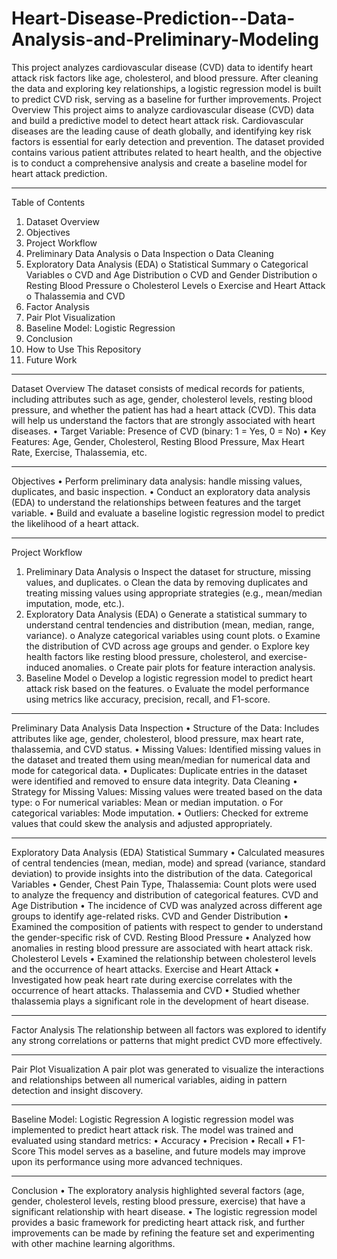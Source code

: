 # Heart-Disease-Prediction--Data-Analysis-and-Preliminary-Modeling
This project analyzes cardiovascular disease (CVD) data to identify heart attack risk factors like age, cholesterol, and blood pressure. After cleaning the data and exploring key relationships, a logistic regression model is built to predict CVD risk, serving as a baseline for further improvements.
Project Overview
This project aims to analyze cardiovascular disease (CVD) data and build a predictive model to detect heart attack risk. Cardiovascular diseases are the leading cause of death globally, and identifying key risk factors is essential for early detection and prevention. The dataset provided contains various patient attributes related to heart health, and the objective is to conduct a comprehensive analysis and create a baseline model for heart attack prediction.
________________________________________
Table of Contents
1.	Dataset Overview
2.	Objectives
3.	Project Workflow
4.	Preliminary Data Analysis
o	Data Inspection
o	Data Cleaning
5.	Exploratory Data Analysis (EDA)
o	Statistical Summary
o	Categorical Variables
o	CVD and Age Distribution
o	CVD and Gender Distribution
o	Resting Blood Pressure
o	Cholesterol Levels
o	Exercise and Heart Attack
o	Thalassemia and CVD
6.	Factor Analysis
7.	Pair Plot Visualization
8.	Baseline Model: Logistic Regression
9.	Conclusion
10.	How to Use This Repository
11.	Future Work
________________________________________
Dataset Overview
The dataset consists of medical records for patients, including attributes such as age, gender, cholesterol levels, resting blood pressure, and whether the patient has had a heart attack (CVD). This data will help us understand the factors that are strongly associated with heart diseases.
•	Target Variable: Presence of CVD (binary: 1 = Yes, 0 = No)
•	Key Features: Age, Gender, Cholesterol, Resting Blood Pressure, Max Heart Rate, Exercise, Thalassemia, etc.
________________________________________
Objectives
•	Perform preliminary data analysis: handle missing values, duplicates, and basic inspection.
•	Conduct an exploratory data analysis (EDA) to understand the relationships between features and the target variable.
•	Build and evaluate a baseline logistic regression model to predict the likelihood of a heart attack.
________________________________________
Project Workflow
1.	Preliminary Data Analysis
o	Inspect the dataset for structure, missing values, and duplicates.
o	Clean the data by removing duplicates and treating missing values using appropriate strategies (e.g., mean/median imputation, mode, etc.).
2.	Exploratory Data Analysis (EDA)
o	Generate a statistical summary to understand central tendencies and distribution (mean, median, range, variance).
o	Analyze categorical variables using count plots.
o	Examine the distribution of CVD across age groups and gender.
o	Explore key health factors like resting blood pressure, cholesterol, and exercise-induced anomalies.
o	Create pair plots for feature interaction analysis.
3.	Baseline Model
o	Develop a logistic regression model to predict heart attack risk based on the features.
o	Evaluate the model performance using metrics like accuracy, precision, recall, and F1-score.
________________________________________
Preliminary Data Analysis
Data Inspection
•	Structure of the Data: Includes attributes like age, gender, cholesterol, blood pressure, max heart rate, thalassemia, and CVD status.
•	Missing Values: Identified missing values in the dataset and treated them using mean/median for numerical data and mode for categorical data.
•	Duplicates: Duplicate entries in the dataset were identified and removed to ensure data integrity.
Data Cleaning
•	Strategy for Missing Values: Missing values were treated based on the data type:
o	For numerical variables: Mean or median imputation.
o	For categorical variables: Mode imputation.
•	Outliers: Checked for extreme values that could skew the analysis and adjusted appropriately.
________________________________________
Exploratory Data Analysis (EDA)
Statistical Summary
•	Calculated measures of central tendencies (mean, median, mode) and spread (variance, standard deviation) to provide insights into the distribution of the data.
Categorical Variables
•	Gender, Chest Pain Type, Thalassemia: Count plots were used to analyze the frequency and distribution of categorical features.
CVD and Age Distribution
•	The incidence of CVD was analyzed across different age groups to identify age-related risks.
CVD and Gender Distribution
•	Examined the composition of patients with respect to gender to understand the gender-specific risk of CVD.
Resting Blood Pressure
•	Analyzed how anomalies in resting blood pressure are associated with heart attack risk.
Cholesterol Levels
•	Examined the relationship between cholesterol levels and the occurrence of heart attacks.
Exercise and Heart Attack
•	Investigated how peak heart rate during exercise correlates with the occurrence of heart attacks.
Thalassemia and CVD
•	Studied whether thalassemia plays a significant role in the development of heart disease.
________________________________________
Factor Analysis
The relationship between all factors was explored to identify any strong correlations or patterns that might predict CVD more effectively.
________________________________________
Pair Plot Visualization
A pair plot was generated to visualize the interactions and relationships between all numerical variables, aiding in pattern detection and insight discovery.
________________________________________
Baseline Model: Logistic Regression
A logistic regression model was implemented to predict heart attack risk. The model was trained and evaluated using standard metrics:
•	Accuracy
•	Precision
•	Recall
•	F1-Score
This model serves as a baseline, and future models may improve upon its performance using more advanced techniques.
________________________________________
Conclusion
•	The exploratory analysis highlighted several factors (age, gender, cholesterol levels, resting blood pressure, exercise) that have a significant relationship with heart disease.
•	The logistic regression model provides a basic framework for predicting heart attack risk, and further improvements can be made by refining the feature set and experimenting with other machine learning algorithms.
